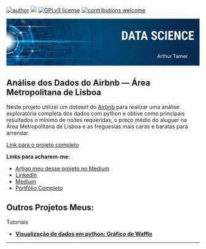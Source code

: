 [![author](https://img.shields.io/badge/author-ArthurTamer-red.svg)](https://www.linkedin.com/in/arthur-tamer/) [![](https://img.shields.io/badge/python-3.7+-blue.svg)](https://www.python.org/downloads/release/python-365/) [![GPLv3 license](https://img.shields.io/badge/License-GPLv3-blue.svg)](http://perso.crans.org/besson/LICENSE.html) [![contributions welcome](https://img.shields.io/badge/contributions-welcome-brightgreen.svg?style=flat)](https://github.com/Arthur-Tamer/Analise_Airbnb_AreaMetropolitanaDeLisboa/issues)
<p align="center">
  <img src="banner.jpeg" >
</p>

## Análise dos Dados do Airbnb — Área Metropolitana de Lisboa

Neste projeto utilizei um *dataset* do [Airbnb](http://insideairbnb.com/get-the-data.html) para realizar uma análise exploratória completa dos dados com python e obtive como principais resultados o mínimo de noites requeridas, o preço médio do aluguer na Área Metropolitana de Lisboa e as freguesias mais caras e baratas para arrendar.

[Link para o projeto completo](https://bit.ly/Analise_Airbnb_AreaMetropolitanaDeLisboa_Github)

**Links para acharem-me:**
* [Artigo meu desse projeto no Medium](https://bit.ly/Analise_Airbnb_AreaMetropolitanaDeLisboa_Medium)
* [LinkedIn](https://bit.ly/Arthur-Tamer-LinkedIn)
* [Medium](https://bit.ly/Arthur-Tamer-Medium)
* [Portfólio Completo](https://bit.ly/Arthur-Tamer-Portfolio)




## Outros Projetos Meus:

Tutoriais
* **[Visualização de dados em python: Gráfico de Waffle](https://bit.ly/Grafico_de_Waffle)**
-----------------------------------------------------
